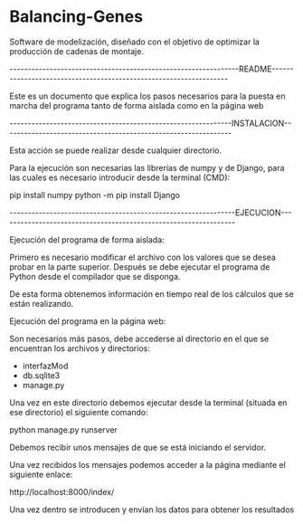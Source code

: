 # Balancing-Genes
Software de modelización, diseñado con el objetivo de optimizar la producción de cadenas de montaje. 

---------------------------------------------------------------README------------------------------------------------------------------

Este es un documento que explica los pasos necesarios para la puesta en marcha del programa tanto de forma aislada como en la página web

-------------------------------------------------------------INSTALACION---------------------------------------------------------------

Esta acción se puede realizar desde cualquier directorio.

Para la ejecución son necesarias las librerías de numpy y de Django, para las cuales es necesario introducir desde la terminal (CMD):

 pip install numpy
 python -m pip install Django


--------------------------------------------------------------EJECUCION-----------------------------------------------------------------

Ejecución del programa de forma aislada:

Primero es necesario modificar el archivo con los valores que se desea probar en la parte superior.
Después se debe ejecutar el programa de Python desde el compilador que se disponga.

De esta forma obtenemos información en tiempo real de los cálculos que se están realizando.

Ejecución del programa en la página web:

Son necesarios más pasos, debe accederse al directorio en el que se encuentran los archivos y directorios:

- interfazMod
- db.sqlite3
- manage.py

Una vez en este directorio debemos ejecutar desde la terminal (situada en ese directorio) el siguiente comando:

 python manage.py runserver

Debemos recibir unos mensajes de que se está iniciando el servidor.

Una vez recibidos los mensajes podemos acceder a la página mediante el siguiente enlace:

http://localhost:8000/index/

Una vez dentro se introducen y envían los datos para obtener los resultados
